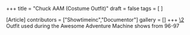 +++
title = "Chuck AAM (Costume Outfit)"
draft = false
tags = [ ]

[Article]
contributors = ["Showtimeinc","Documentor"]
gallery = []
+++
[\2](\1)
Outfit used during the Awesome Adventure Machine shows from 96-97